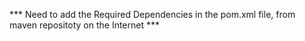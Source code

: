 *** Need to add the Required Dependencies in the pom.xml file, from maven repositoty on the Internet ***
